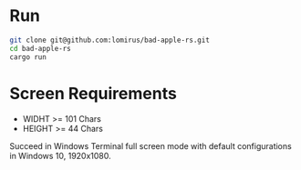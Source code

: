 # Run

```bash
git clone git@github.com:lomirus/bad-apple-rs.git
cd bad-apple-rs
cargo run
```

# Screen Requirements

- WIDHT >= 101 Chars
- HEIGHT >= 44 Chars

Succeed in Windows Terminal full screen mode with default configurations in Windows 10, 1920x1080.